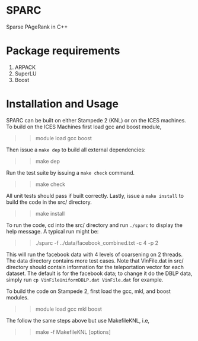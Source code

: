 # SPARC #

Sparse PAgeRank in C++

# Package requirements #

1. ARPACK
2. SuperLU
3. Boost

# Installation and Usage #

SPARC can be built on either Stampede 2 (KNL) or on the ICES machines. To build on the ICES Machines 
first load gcc and boost module, 

>> module load gcc boost

Then issue a `make dep` to build all external dependencies: 

>> make dep

Run the test suite by issuing a `make check` command. 

>> make check 

All unit tests should pass if built correctly. Lastly, issue a `make install` to build the code in the src/
directory. 

>> make install

To run the code, cd into the src/ directory and run `./sparc` to display the help message. A typical run might be: 

>> ./sparc -f ../data/facebook_combined.txt -c 4 -p 2 

This will run the facebook data with 4 levels of coarsening on 2 threads. The data directory contains more test cases.
Note that VinFile.dat in src/ directory should contain information for the teleportation vector for each dataset. The default is
for the facebook data; to change it do the DBLP data, simply run `cp VinFileUniformDBLP.dat VinFile.dat` for example. 

To build the code on Stampede 2, first load the gcc, mkl, and boost modules. 

>> module load gcc mkl boost

The follow the same steps above but use MakefileKNL, i.e,

>> make -f MakefileKNL [options]

